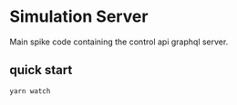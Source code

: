 # Simulation Server

Main spike code containing the control api graphql server.

## quick start
```bash
yarn watch
```